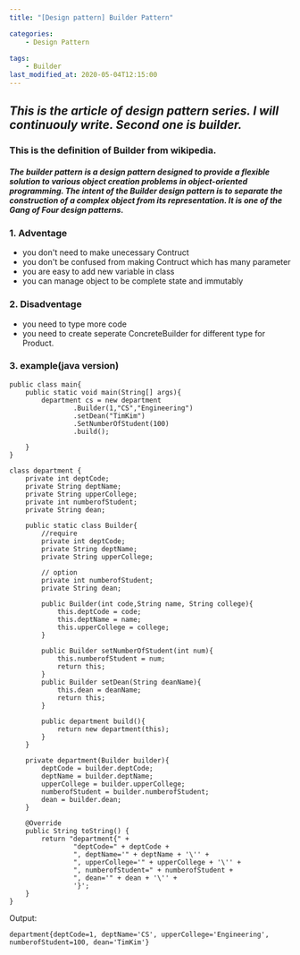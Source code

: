 ```yaml
---
title: "[Design pattern] Builder Pattern"

categories:
    - Design Pattern

tags:
    - Builder
last_modified_at: 2020-05-04T12:15:00
---
```

## *This is the article of design pattern series. I will continuouly write. Second one is builder.*

### This is the definition of **Builder** from wikipedia.<br>

#### *The builder pattern is a design pattern designed to provide a flexible solution to various object creation problems in object-oriented programming. The intent of the Builder design pattern is to separate the construction of a complex object from its representation. It is one of the Gang of Four design patterns.*


### 1. Adventage
- you don't need to make unecessary Contruct
- you don't be confused from making Contruct which has many parameter
- you are easy to add new variable in class
- you can manage object to be complete state and immutably<br>

### 2. Disadventage
- you need to type more code
- you need to create seperate ConcreteBuilder for different type for Product.

### 3. example(java version)<br>

```
public class main{
    public static void main(String[] args){
        department cs = new department
                .Builder(1,"CS","Engineering")
                .setDean("TimKim")
                .SetNumberOfStudent(100)
                .build();
        
    }
}

class department {
    private int deptCode;
    private String deptName;
    private String upperCollege;
    private int numberofStudent;
    private String dean;

    public static class Builder{
        //require
        private int deptCode;
        private String deptName;
        private String upperCollege;

        // option
        private int numberofStudent;
        private String dean;

        public Builder(int code,String name, String college){
            this.deptCode = code;
            this.deptName = name;
            this.upperCollege = college;
        }

        public Builder setNumberOfStudent(int num){
            this.numberofStudent = num;
            return this;
        }
        public Builder setDean(String deanName){
            this.dean = deanName;
            return this;
        }

        public department build(){
            return new department(this);
        }
    }

    private department(Builder builder){
        deptCode = builder.deptCode;
        deptName = builder.deptName;
        upperCollege = builder.upperCollege;
        numberofStudent = builder.numberofStudent;
        dean = builder.dean;
    }    
    
    @Override
    public String toString() {
        return "department{" +
                "deptCode=" + deptCode +
                ", deptName='" + deptName + '\'' +
                ", upperCollege='" + upperCollege + '\'' +
                ", numberofStudent=" + numberofStudent +
                ", dean='" + dean + '\'' +
                '}';
    }
}
```
Output:<br>
```
department{deptCode=1, deptName='CS', upperCollege='Engineering', numberofStudent=100, dean='TimKim'}
```